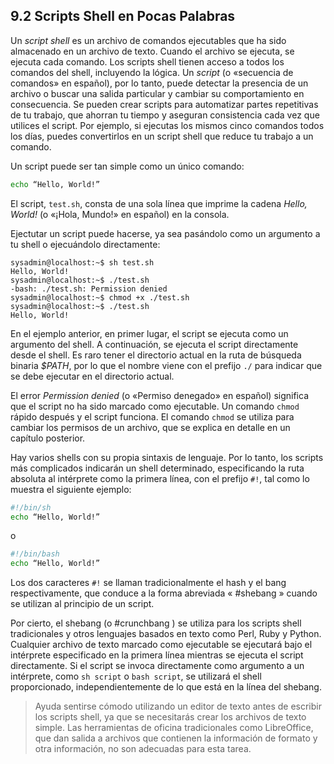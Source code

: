 ## 9.2 Scripts Shell en Pocas Palabras
Un _script shell_ es un archivo de comandos ejecutables que ha sido almacenado en un archivo de texto. Cuando el archivo se ejecuta, se ejecuta cada comando. Los scripts shell tienen acceso a todos los comandos del shell, incluyendo la lógica. Un _script_ (o «secuencia de comandos» en español), por lo tanto, puede detectar la presencia de un archivo o buscar una salida particular y cambiar su comportamiento en consecuencia. Se pueden crear scripts para automatizar partes repetitivas de tu trabajo, que ahorran tu tiempo y aseguran consistencia cada vez que utilices el script. Por ejemplo, si ejecutas los mismos cinco comandos todos los días, puedes convertirlos en un script shell que reduce tu trabajo a un comando.

Un script puede ser tan simple como un único comando:
```bash
echo “Hello, World!”
```

El script, `test.sh`, consta de una sola línea que imprime la cadena _Hello, World!_ (o «¡Hola, Mundo!» en español) en la consola.

Ejectutar un script puede hacerse, ya sea pasándolo como un argumento a tu shell o ejecuándolo directamente:

```shell-session
sysadmin@localhost:~$ sh test.sh
Hello, World!
sysadmin@localhost:~$ ./test.sh
-bash: ./test.sh: Permission denied
sysadmin@localhost:~$ chmod +x ./test.sh
sysadmin@localhost:~$ ./test.sh
Hello, World!
```

En el ejemplo anterior, en primer lugar, el script se ejecuta como un argumento del shell. A continuación, se ejecuta el script directamente desde el shell. Es raro tener el directorio actual en la ruta de búsqueda binaria _$PATH_, por lo que el nombre viene con el prefijo `./` para indicar que se debe ejecutar en el directorio actual.

El error _Permission denied_ (o «Permiso denegado» en español) significa que el script no ha sido marcado como ejecutable. Un comando `chmod` rápido después y el script funciona. El comando `chmod` se utiliza para cambiar los permisos de un archivo, que se explica en detalle en un capítulo posterior.

Hay varios shells con su propia sintaxis de lenguaje. Por lo tanto, los scripts más complicados indicarán un shell determinado, especificando la ruta absoluta al intérprete como la primera línea, con el prefijo `#!`, tal como lo muestra el siguiente ejemplo:

```bash
#!/bin/sh
echo “Hello, World!”
```

o

```bash
#!/bin/bash
echo “Hello, World!”
```

Los dos caracteres `#!` se llaman tradicionalmente el hash y el bang respectivamente, que conduce a la forma abreviada « #shebang » cuando se utilizan al principio de un script.

Por cierto, el shebang (o #crunchbang ) se utiliza para los scripts shell tradicionales y otros lenguajes basados en texto como Perl, Ruby y Python. Cualquier archivo de texto marcado como ejecutable se ejecutará bajo el intérprete especificado en la primera línea mientras se ejecuta el script directamente. Si el script se invoca directamente como argumento a un intérprete, como `sh script` o `bash script`, se utilizará el shell proporcionado, independientemente de lo que está en la línea del shebang.

>Ayuda sentirse cómodo utilizando un editor de texto antes de escribir los scripts shell, ya que se necesitarás crear los archivos de texto simple. Las herramientas de oficina tradicionales como LibreOffice, que dan salida a archivos que contienen la información de formato y otra información, no son adecuadas para esta tarea.